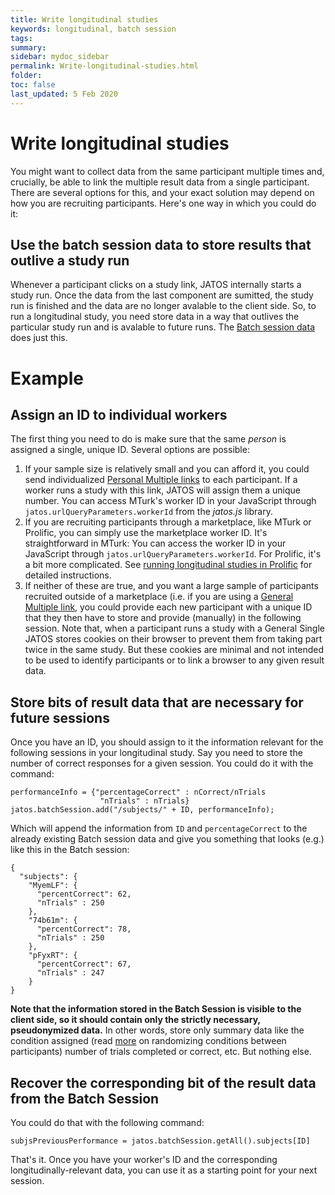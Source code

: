 ```yaml
---
title: Write longitudinal studies
keywords: longitudinal, batch session
tags:
summary:
sidebar: mydoc_sidebar
permalink: Write-longitudinal-studies.html
folder:
toc: false
last_updated: 5 Feb 2020
---
```



# Write longitudinal studies
You might want to collect data from the same participant multiple times and, crucially, be able to link the multiple result data from a single participant. There are several options for this, and your exact solution may depend on how you are recruiting participants. Here's one way in which you could do it:

## Use the batch session data to store results that outlive a study run

Whenever a participant clicks on a study link, JATOS internally starts a study run. Once the data from the last component are sumitted, the study run is finished and the data are no longer avalable to the client side. So, to run a longitudinal study, you need store data in a way that outlives the particular study run and is avalable to future runs. The [Batch session data](Session-Data-Three-Types.html) does just this.  

# Example
## Assign an ID to individual workers

The first thing you need to do is make sure that the same *person* is assigned a single, unique ID. Several options are possible:
1. If your sample size is relatively small and you can afford it, you could send individualized [Personal Multiple links](Worker-Types.html#-personal-multiple-worker) to each participant. If a worker runs a study with this link, JATOS will assign them a unique number. You can access MTurk's worker ID in your JavaScript through `jatos.urlQueryParameters.workerId` from the _jatos.js_ library.
2. If you are recruiting participants through a marketplace, like MTurk or Prolific, you can simply use the marketplace worker ID. 
It's straightforward in MTurk: You can access the worker ID in your JavaScript through `jatos.urlQueryParameters.workerId`.
For Prolific, it's a bit more complicated. See [running longitudinal studies in Prolific](Running-longitudinal-studies-on-Prolific.html) for detailed instructions.
3. If neither of these are true, and you want a large sample of participants recruited outside of a marketplace (i.e. if you are using a [General Multiple link](Worker-Types.html#-general-multiple-worker), you could provide each new participant with a unique ID that they then have to store and provide (manually) in the following session. Note that, when a participant runs a study with a General Single JATOS stores cookies on their browser to prevent them from taking part twice in the same study. But these cookies are minimal and not intended to be used to identify participants or to link a browser to any given result data. 


## Store bits of result data that are necessary for future sessions

Once you have an ID, you should assign to it the information relevant for the following sessions in your longitudinal study. Say you need to store the number of correct responses for a given session. You could do it with the command:

``` 
performanceInfo = {"percentageCorrect" : nCorrect/nTrials
                    "nTrials" : nTrials}
jatos.batchSession.add("/subjects/" + ID, performanceInfo); 
```


Which will append the information from `ID` and `percentageCorrect` to the already existing Batch session data and give you something that looks (e.g.) like this in the Batch session: 

```
{
  "subjects": {
    "MyemLF": {
      "percentCorrect": 62,
      "nTrials" : 250
    },
    "74b61m": {
      "percentCorrect": 78,
      "nTrials" : 250
    },
    "pFyxRT": {
      "percentCorrect": 67,
      "nTrials" : 247
    }
}
```


**Note that the information stored in the Batch Session is visible to the client side, so it should contain only the strictly necessary, pseudonymized data.** In other words, store only summary data like the condition assigned (read [more](Between-subjects-designs.html) on randomizing conditions between participants) number of trials completed or correct, etc. But nothing else.


## Recover the corresponding bit of the result data from the Batch Session

You could do that with the following command: 

`subjsPreviousPerformance = jatos.batchSession.getAll().subjects[ID]`

That's it. Once you have your worker's ID and the corresponding longitudinally-relevant data, you can use it as a starting point for your next session. 


